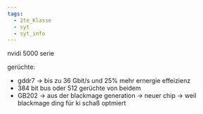 ```yaml
---
tags:
  - 2te_Klasse
  - syt
  - syt_info
---
```

nvidi 5000 serie

gerüchte:
- gddr7 → bis zu 36 Gbit/s und 25% mehr ernergie effeizienz
- 384 bit bus oder 512 gerüchte von beidem 
- GB202 → aus der blackmage generation → neuer chip → weil blackmage ding für ki schaß optmiert
